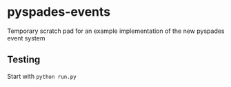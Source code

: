 pyspades-events
===============

Temporary scratch pad for an example implementation of the new pyspades event system

Testing
-------

Start with `python run.py`
